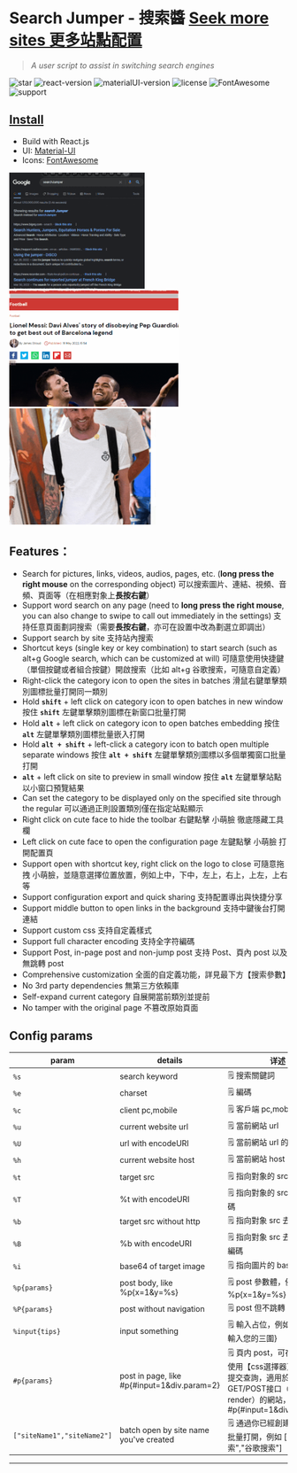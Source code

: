# Search Jumper - 搜索醬  [Seek more sites 更多站點配置](https://github.com/hoothin/SearchJumper/issues?q=label%3A%22Sites+Rule%22)
> *A user script to assist in switching search engines*

![star](https://img.shields.io/github/stars/hoothin/SearchJumper)
![react-version](https://img.shields.io/badge/React.js-lastest-green.svg)
![materialUI-version](https://img.shields.io/badge/MaterialUI-lastest-blue.svg)
![license](https://img.shields.io/badge/License-GPL3.0-red.svg)
![FontAwesome](https://img.shields.io/badge/FontAwesome-6.0-yellow.svg)
![support](https://img.shields.io/badge/Support-Chrome|Firefox|Edge-989898.svg)


## [Install](https://greasyfork.org/scripts/445274-searchjumper)

+ Build with React.js
+ UI: [Material-UI](https://mui.com/)
+ Icons: [FontAwesome](https://fontawesome.com/)

<img src='demo1.gif' height='210px'><img src='demo3.gif' height='210px'><img src='demo2.gif' height='210px'>

## Features：
+ Search for pictures, links, videos, audios, pages, etc. (**long press the right mouse** on the corresponding object) 可以搜索圖片、連結、視頻、音頻、頁面等（在相應對象上**長按右鍵**）
+ Support word search on any page (need to **long press the right mouse**, you can also change to swipe to call out immediately in the settings) 支持任意頁面劃詞搜索（需要**長按右鍵**，亦可在設置中改為劃選立即調出）
+ Support search by site 支持站內搜索
+ Shortcut keys (single key or key combination) to start search (such as alt+g Google search, which can be customized at will) 可隨意使用快捷鍵（單個按鍵或者組合按鍵）開啟搜索（比如 alt+g 谷歌搜索，可隨意自定義）
+ Right-click the category icon to open the sites in batches 滑鼠右鍵單擊類別圖標批量打開同一類別
+ Hold **`shift`** + left click on category icon to open batches in new window 按住 **`shift`** 左鍵單擊類別圖標在新窗口批量打開
+ Hold **`alt`** + left click on category icon to open batches embedding 按住 **`alt`** 左鍵單擊類別圖標批量嵌入打開
+ Hold **`alt + shift`** + left-click a category icon to batch open multiple separate windows 按住 **`alt + shift`** 左鍵單擊類別圖標以多個單獨窗口批量打開
+ **`alt`** + left click on site to preview in small window 按住 **`alt`** 左鍵單擊站點以小窗口預覽結果
+ Can set the category to be displayed only on the specified site through the regular 可以通過正則設置類別僅在指定站點顯示
+ Right click on cute face to hide the toolbar 右鍵點擊 小萌臉 徹底隱藏工具欄
+ Left click on cute face to open the configuration page 左鍵點擊 小萌臉 打開配置頁
+ Support open with shortcut key, right click on the logo to close 可隨意拖拽 小萌臉，並隨意選擇位置放置，例如上中，下中，左上，右上，上左，上右等
+ Support configuration export and quick sharing 支持配置導出與快捷分享
+ Support middle button to open links in the background 支持中鍵後台打開連結
+ Support custom css 支持自定義樣式
+ Support full character encoding 支持全字符編碼
+ Support Post, in-page post and non-jump post 支持 Post、頁內 post 以及無跳轉 post
+ Comprehensive customization 全面的自定義功能，詳見最下方【搜索參數】
+ No 3rd party dependencies 無第三方依賴庫
+ Self-expand current category 自展開當前類別並提前
+ No tamper with the original page 不篡改原始頁面

## Config params
| param | details | 详述 |
| --- | --- | --- |
| `%s` | search keyword |🗒️ 搜索關鍵詞 |
| `%e` | charset | 🗒️ 編碼 |
| `%c` | client pc,mobile | 🗒️ 客戶端 pc,mobile |
| `%u` | current website url | 🗒️ 當前網站 url |
| `%U` | url with encodeURI | 🗒️ 當前網站 url 的 URI 編碼 |
| `%h` | current website host | 🗒️ 當前網站 host |
| `%t` | target src | 🗒️ 指向對象的 src |
| `%T` | %t with encodeURI | 🗒️ 指向對象的 src 的 URI 編碼 |
| `%b` | target src without http | 🗒️ 指向對象 src 去頭 |
| `%B` | %b with encodeURI | 🗒️ 指向對象 src 去頭 的 URI 編碼 |
| `%i` | base64 of target image | 🗒️ 指向圖片的 base64 |
| `%p{params}` | post body, like %p{x=1&y=%s} | 🗒️ post 參數體，例如 %p{x=1&y=%s} |
| `%P{params}` | post without navigation | 🗒️ post 但不跳轉 |
| `%input{tips}` | input something | 🗒️ 輸入占位，例如%input{請輸入您的三圍} |
| `#p{params}` | post in page, like #p{#input=1&div.param=2} | 🗒️ 頁内 post，可在頁面之内使用【css選擇器】填寫參數提交查詢，適用於不開放GET/POST接口（Ajax-render）的網站，例如 #p{#input=1&div.param=2} |
| `["siteName1","siteName2"]` | batch open by site name you've created | 🗒️ 通過你已經創建的站點名批量打開，例如 \["雅虎搜索","谷歌搜索"\] |

---

